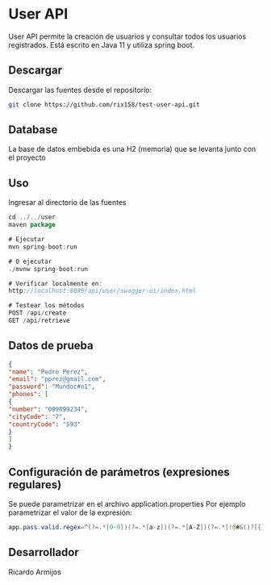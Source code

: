 # User API

User API permite la creación de usuarios y consultar todos los usuarios registrados. Está escrito en Java 11 y utiliza spring boot.

## Descargar

Descargar las fuentes desde el repositorio:

```bash
git clone https://github.com/rix158/test-user-api.git
```
## Database
La base de datos embebida es una H2 (memoria) que se levanta junto con el proyecto

## Uso
Ingresar al directorio de las fuentes
```java
cd ../../user
maven package

# Ejecutar
mvn spring-boot:run

# O ejecutar
./mvnw spring-boot:run

# Verificar localmente en:
http://localhost:8089/api/user/swagger-ui/index.html

# Testear los métodos
POST /api/create
GET /api/retrieve
```

## Datos de prueba
```json
{
"name": "Pedro Perez",
"email": "pprez@gmail.com",
"password": "Mundoc#o1",
"phones": [
{
"number": "099099234",
"cityCode": "7",
"countryCode": "593"
}
]
}
```
## Configuración de parámetros (expresiones regulares)

Se puede parametrizar en el archivo application.properties
Por ejemplo parametrizar el valor de la expresión:

```java
app.pass.valid.regex=^(?=.*[0-9])(?=.*[a-z])(?=.*[A-Z])(?=.*[!@#&()?[{}]:;',?/*~$^+=<>]).{5,10}$
```


## Desarrollador
Ricardo Armijos

